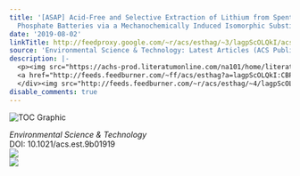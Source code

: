 ```yaml
---
title: '[ASAP] Acid-Free and Selective Extraction of Lithium from Spent Lithium Iron
  Phosphate Batteries via a Mechanochemically Induced Isomorphic Substitution'
date: '2019-08-02'
linkTitle: http://feedproxy.google.com/~r/acs/esthag/~3/lagpScOLQkI/acs.est.9b01919
source: 'Environmental Science & Technology: Latest Articles (ACS Publications)'
description: |-
  <p><img src="https://achs-prod.literatumonline.com/na101/home/literatum/publisher/achs/journals/content/esthag/0/esthag.ahead-of-print/acs.est.9b01919/20190802/images/medium/es9b01919_0007.gif" alt="TOC Graphic"/></p><div><cite>Environmental Science & Technology</cite></div><div>DOI: 10.1021/acs.est.9b01919</div><div class="feedflare">
  <a href="http://feeds.feedburner.com/~ff/acs/esthag?a=lagpScOLQkI:CBPfDi4kE8M:yIl2AUoC8zA"><img src="http://feeds.feedburner.com/~ff/acs/esthag?d=yIl2AUoC8zA" border="0"></img></a>
  </div><img src="http://feeds.feedburner.com/~r/acs/esthag/~4/lagpScOLQkI" ...
disable_comments: true
---
```

<p><img src="https://achs-prod.literatumonline.com/na101/home/literatum/publisher/achs/journals/content/esthag/0/esthag.ahead-of-print/acs.est.9b01919/20190802/images/medium/es9b01919_0007.gif" alt="TOC Graphic"/></p><div><cite>Environmental Science & Technology</cite></div><div>DOI: 10.1021/acs.est.9b01919</div><div class="feedflare">
<a href="http://feeds.feedburner.com/~ff/acs/esthag?a=lagpScOLQkI:CBPfDi4kE8M:yIl2AUoC8zA"><img src="http://feeds.feedburner.com/~ff/acs/esthag?d=yIl2AUoC8zA" border="0"></img></a>
</div><img src="http://feeds.feedburner.com/~r/acs/esthag/~4/lagpScOLQkI" ...